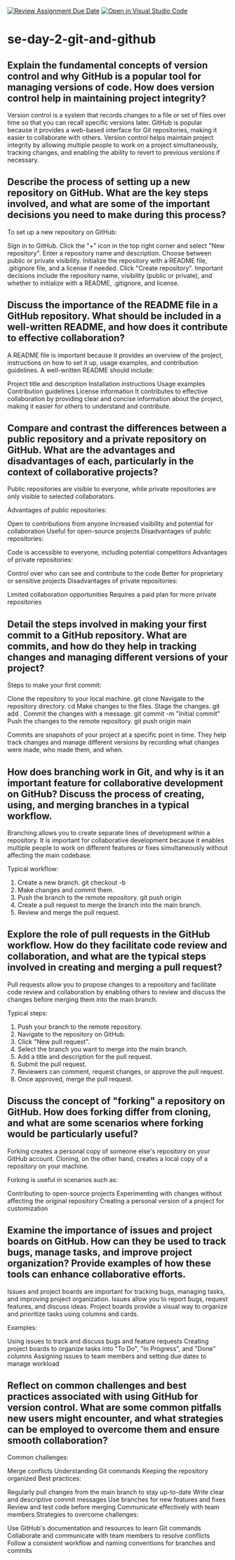 [![Review Assignment Due Date](https://classroom.github.com/assets/deadline-readme-button-22041afd0340ce965d47ae6ef1cefeee28c7c493a6346c4f15d667ab976d596c.svg)](https://classroom.github.com/a/8wgCKhpZ)
[![Open in Visual Studio Code](https://classroom.github.com/assets/open-in-vscode-2e0aaae1b6195c2367325f4f02e2d04e9abb55f0b24a779b69b11b9e10269abc.svg)](https://classroom.github.com/online_ide?assignment_repo_id=18373399&assignment_repo_type=AssignmentRepo)
# se-day-2-git-and-github
## Explain the fundamental concepts of version control and why GitHub is a popular tool for managing versions of code. How does version control help in maintaining project integrity?

Version control is a system that records changes to a file or set of files over time so that you can recall specific versions later. GitHub is popular because it provides a web-based interface for Git repositories, making it easier to collaborate with others. Version control helps maintain project integrity by allowing multiple people to work on a project simultaneously, tracking changes, and enabling the ability to revert to previous versions if necessary.
## Describe the process of setting up a new repository on GitHub. What are the key steps involved, and what are some of the important decisions you need to make during this process?
To set up a new repository on GitHub:

Sign in to GitHub.
Click the "+" icon in the top right corner and select "New repository".
Enter a repository name and description.
Choose between public or private visibility.
Initialize the repository with a README file, .gitignore file, and a license if needed.
Click "Create repository".
Important decisions include the repository name, visibility (public or private), and whether to initialize with a README, .gitignore, and license.


## Discuss the importance of the README file in a GitHub repository. What should be included in a well-written README, and how does it contribute to effective collaboration?
A README file is important because it provides an overview of the project, instructions on how to set it up, usage examples, and contribution guidelines. A well-written README should include:

Project title and description
Installation instructions
Usage examples
Contribution guidelines
License information
It contributes to effective collaboration by providing clear and concise information about the project, making it easier for others to understand and contribute.
## Compare and contrast the differences between a public repository and a private repository on GitHub. What are the advantages and disadvantages of each, particularly in the context of collaborative projects?
Public repositories are visible to everyone, while private repositories are only visible to selected collaborators.

Advantages of public repositories:

Open to contributions from anyone
Increased visibility and potential for collaboration
Useful for open-source projects
Disadvantages of public repositories:

Code is accessible to everyone, including potential competitors
Advantages of private repositories:

Control over who can see and contribute to the code
Better for proprietary or sensitive projects
Disadvantages of private repositories:

Limited collaboration opportunities
Requires a paid plan for more private repositories
## Detail the steps involved in making your first commit to a GitHub repository. What are commits, and how do they help in tracking changes and managing different versions of your project?
Steps to make your first commit:

Clone the repository to your local machine.
git clone <repository-url>
Navigate to the repository directory.
cd <repository-name>
Make changes to the files.
Stage the changes.
git add .
Commit the changes with a message.
git commit -m "Initial commit"
Push the changes to the remote repository.
git push origin main

Commits are snapshots of your project at a specific point in time. They help track changes and manage different versions by recording what changes were made, who made them, and when.

## How does branching work in Git, and why is it an important feature for collaborative development on GitHub? Discuss the process of creating, using, and merging branches in a typical workflow.
Branching allows you to create separate lines of development within a repository. It is important for collaborative development because it enables multiple people to work on different features or fixes simultaneously without affecting the main codebase.

Typical workflow:

1. Create a new branch.
git checkout -b <branch-name>
2. Make changes and commit them.
3. Push the branch to the remote repository.
git push origin <branch-name>
4. Create a pull request to merge the branch into the main branch.
5. Review and merge the pull request.

## Explore the role of pull requests in the GitHub workflow. How do they facilitate code review and collaboration, and what are the typical steps involved in creating and merging a pull request?
Pull requests allow you to propose changes to a repository and facilitate code review and collaboration by enabling others to review and discuss the changes before merging them into the main branch.

Typical steps:

1. Push your branch to the remote repository.
2. Navigate to the repository on GitHub.
3. Click "New pull request".
4. Select the branch you want to merge into the main branch.
5. Add a title and description for the pull request.
6. Submit the pull request.
7. Reviewers can comment, request changes, or approve the pull request.
8. Once approved, merge the pull request.

## Discuss the concept of "forking" a repository on GitHub. How does forking differ from cloning, and what are some scenarios where forking would be particularly useful?
Forking creates a personal copy of someone else's repository on your GitHub account. Cloning, on the other hand, creates a local copy of a repository on your machine.

Forking is useful in scenarios such as:

Contributing to open-source projects
Experimenting with changes without affecting the original repository
Creating a personal version of a project for customization

## Examine the importance of issues and project boards on GitHub. How can they be used to track bugs, manage tasks, and improve project organization? Provide examples of how these tools can enhance collaborative efforts.
Issues and project boards are important for tracking bugs, managing tasks, and improving project organization. Issues allow you to report bugs, request features, and discuss ideas. Project boards provide a visual way to organize and prioritize tasks using columns and cards.

Examples:

Using issues to track and discuss bugs and feature requests
Creating project boards to organize tasks into "To Do", "In Progress", and "Done" columns
Assigning issues to team members and setting due dates to manage workload

## Reflect on common challenges and best practices associated with using GitHub for version control. What are some common pitfalls new users might encounter, and what strategies can be employed to overcome them and ensure smooth collaboration?
Common challenges:

Merge conflicts
Understanding Git commands
Keeping the repository organized
Best practices:

Regularly pull changes from the main branch to stay up-to-date
Write clear and descriptive commit messages
Use branches for new features and fixes
Review and test code before merging
Communicate effectively with team members
Strategies to overcome challenges:

Use GitHub's documentation and resources to learn Git commands
Collaborate and communicate with team members to resolve conflicts
Follow a consistent workflow and naming conventions for branches and commits
